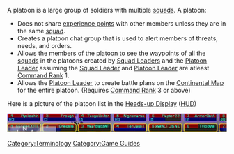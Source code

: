 A platoon is a large group of soldiers with multiple
[squads](/Squad "wikilink"). A platoon:

- Does not share [experience points](/Experience_Points "wikilink")
  with other members unless they are in the same
  [squad](/Squad "wikilink").
- Creates a platoon chat group that is used to alert members of
  threats, needs, and orders.
- Allows the members of the platoon to see the waypoints of all the
  [squads](/Squad "wikilink") in the platoons created by [Squad
  Leaders](/Squad_Leader "wikilink") and the [Platoon
  Leader](/Platoon_Leader "wikilink") assuming the [Squad
  Leader](/Squad_Leader "wikilink") and [Platoon
  Leader](/Platoon_Leader "wikilink") are atleast [Command
  Rank](/Command_Rank "wikilink") 1.
- Allows the [Platoon Leader](/Platoon_Leader "wikilink") to create
  battle plans on the [Continental Map](/Continental_Map "wikilink")
  for the entire platoon. (Requires [Command
  Rank](/Command_Rank "wikilink") 3 or above)

Here is a picture of the platoon list in the [Heads-up
Display](/Heads-up_Display "wikilink")
([HUD](/Acronyms_and_Slang "wikilink"))

![Image:PlatoonList.JPG](/images/PlatoonList.jpg "Image:PlatoonList.JPG")

[Category:Terminology](/Category:Terminology "wikilink") [Category:Game
Guides](/Category:Game_Guides "wikilink")
